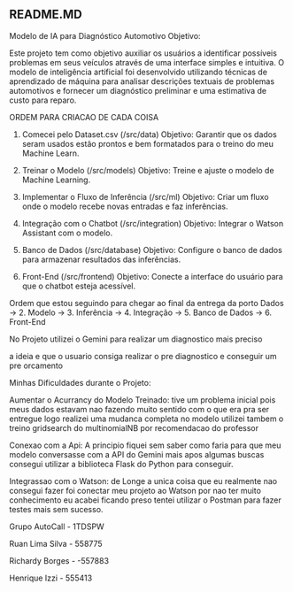 ## README.MD
Modelo de IA para Diagnóstico Automotivo
Objetivo:

Este projeto tem como objetivo auxiliar os usuários a identificar possíveis problemas em seus veículos através de uma interface simples e intuitiva. O modelo de inteligência artificial foi desenvolvido utilizando técnicas de aprendizado de máquina para analisar descrições textuais de problemas automotivos e fornecer um diagnóstico preliminar e uma estimativa de custo para reparo.


ORDEM PARA CRIACAO DE CADA COISA

1. Comecei pelo Dataset.csv (/src/data)
Objetivo: Garantir que os dados seram usados estão prontos e bem formatados para o treino do meu Machine Learn.

2. Treinar o Modelo (/src/models)
Objetivo: Treine e ajuste o modelo de Machine Learning.

3. Implementar o Fluxo de Inferência (/src/ml)
Objetivo: Criar um fluxo onde o modelo recebe novas entradas e faz inferências.

4. Integração com o Chatbot (/src/integration)
Objetivo: Integrar o Watson Assistant com o modelo.

5. Banco de Dados (/src/database)
Objetivo: Configure o banco de dados para armazenar resultados das inferências.

6. Front-End (/src/frontend)
Objetivo: Conecte a interface do usuário para que o chatbot esteja acessível.

Ordem que estou seguindo para chegar ao final da entrega da porto
Dados → 2. Modelo → 3. Inferência → 4. Integração → 5. Banco de Dados → 6. Front-End



No Projeto utilizei o Gemini para realizar um diagnostico mais preciso

a ideia e que o usuario consiga realizar o pre diagnostico e conseguir um pre orcamento


Minhas Dificuldades durante o Projeto:

Aumentar o Acurrancy do Modelo Treinado: tive um problema inicial pois meus dados estavam nao fazendo muito sentido com o que era pra ser entregue logo realizei uma mudanca completa no modelo utilizei tambem o treino gridsearch do multinomialNB por recomendacao do professor

Conexao com a Api: A principio fiquei sem saber como faria para que meu modelo conversasse com a API do Gemini mais apos algumas buscas consegui utilizar a biblioteca Flask do Python para conseguir.

Integrassao com o Watson: de Longe a unica coisa que eu realmente nao consegui fazer foi conectar meu projeto ao Watson por nao ter muito conhecimento eu acabei ficando preso tentei utilizar o Postman para fazer testes mais sem sucesso.



Grupo AutoCall - 1TDSPW

Ruan Lima Silva - 558775

Richardy Borges - -557883

Henrique Izzi - 555413